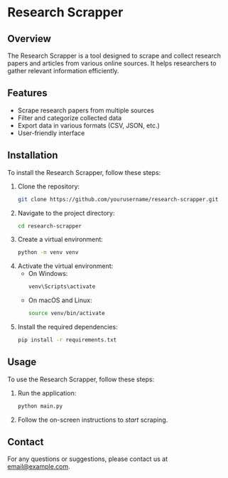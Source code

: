 # Research Scrapper

## Overview
The Research Scrapper is a tool designed to scrape and collect research papers and articles from various online sources. It helps researchers to gather relevant information efficiently.

## Features
- Scrape research papers from multiple sources
- Filter and categorize collected data
- Export data in various formats (CSV, JSON, etc.)
- User-friendly interface

## Installation
To install the Research Scrapper, follow these steps:

1. Clone the repository:
    ```bash
    git clone https://github.com/yourusername/research-scrapper.git
    ```
2. Navigate to the project directory:
    ```bash
    cd research-scrapper
    ```
3. Create a virtual environment:
    ```bash
    python -m venv venv
    ```
4. Activate the virtual environment:
    - On Windows:
        ```bash
        venv\Scripts\activate
        ```
    - On macOS and Linux:
        ```bash
        source venv/bin/activate
        ```
5. Install the required dependencies:
    ```bash
    pip install -r requirements.txt
    ```

## Usage
To use the Research Scrapper, follow these steps:

1. Run the application:
    ```bash
    python main.py
    ```
2. Follow the on-screen instructions to *start* scraping.


## Contact
For any questions or suggestions, please contact us at [email@example.com](mailto:email@example.com).
